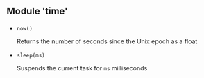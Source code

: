 ## Module 'time'
* ```now()```

    Returns the number of seconds since the Unix epoch as a float

* ```sleep(ms)```

    Suspends the current task for ```ms``` milliseconds